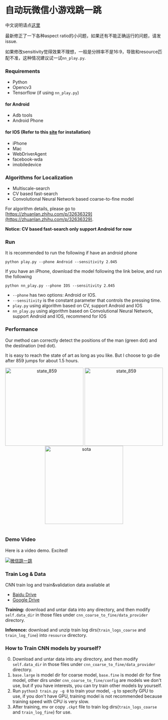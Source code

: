 # 自动玩微信小游戏跳一跳

中文说明请点[这里](https://github.com/Prinsphield/Wechat_AutoJump/blob/master/readme_cn.md)

最新修正了一下各种aspect ratio的小问题，如果还有不能正确运行的问题，请发issue.

如果修改sensitivity觉得效果不理想，一般是分辨率不是16:9，导致和resource匹配不准，这种情况建议试一试`nn_play.py`.

### Requirements

- Python
- Opencv3
- Tensorflow (if using `nn_play.py`)

#### for Android
- Adb tools
- Android Phone

#### for IOS (Refer to this [site](https://testerhome.com/topics/7220) for installation)
- iPhone
- Mac
- WebDriverAgent
- facebook-wda
- imobiledevice

### Algorithms for Localization
- Multiscale-search
- CV based fast-search
- Convolutional Neural Network based coarse-to-fine model

For algorithm details, please go to [https://zhuanlan.zhihu.com/p/32636329](https://zhuanlan.zhihu.com/p/32636329).

**Notice: CV based fast-search only support Android for now**

### Run

It is recommended to run the following if have an android phone

	python play.py --phone Android --sensitivity 2.045

If you have an iPhone, download the model following the link below, and run the following

	python nn_play.py --phone IOS --sensitivity 2.045

- `--phone` has two options: Android or IOS.
- `--sensitivity` is the constant parameter that controls the pressing time.
- `play.py` using algorithm based on CV, support Android and IOS
- `nn_play.py` using algorithm based on Convolutional Neural Network, support Android and IOS, recommend for IOS

### Performance

Our method can correctly detect the positions of the man (green dot) and the destination (red dot).

It is easy to reach the state of art as long as you like.
But I choose to go die after 859 jumps for about 1.5 hours.

<div align="center">
<img align="center" src="resource/state_859.png" width="250" alt="state_859">
<img align="center" src="resource/state_859_res.png" width="250" alt="state_859">
<img align="center" src="resource/sota.png" width="250" alt="sota">
</div>
<br/>

### Demo Video

Here is a video demo. Excited!

[![微信跳一跳](https://img.youtube.com/vi/OeTI2Kx8Ehc/0.jpg)](https://youtu.be/OeTI2Kx8Ehc "自动玩微信小游戏跳一跳")

### Train Log & Data

CNN train log and train&validation data avaliable at
- [Baidu Drive](https://pan.baidu.com/s/1c2rrlra)
- [Google Drive](https://drive.google.com/drive/folders/1tCUf2krzMpkQh_RJL02x0z__4j7MaUI4?usp=sharing)

**Training:** download and untar data into any directory, and then modify `self.data_dir` in those files under `cnn_coarse_to_fine/data_provider` directory.

**Inference:** download and unzip train log dirs(`train_logs_coarse` and `train_log_fine`) into `resource` directory.

### How to Train CNN models by yourself?

0. Download and untar data into any directory, and then modify `self.data_dir` in those files under `cnn_coarse_to_fine/data_provider` directory.
0. `base.large` is model dir for coarse model, `base.fine` is model dir for fine model, other dirs under `cnn_coarse_to_fine/config` are models we don't use, but if you have interests, you can try train other models by yourself.
0. Run `python3 train.py -g 0` to train your model, `-g` to specify GPU to use, if you don't have GPU, training model is not recommended because training speed with CPU is very slow.
0. After training, mv or copy `.ckpt` file to train log dirs(`train_logs_coarse` and `train_log_fine`) for use.

